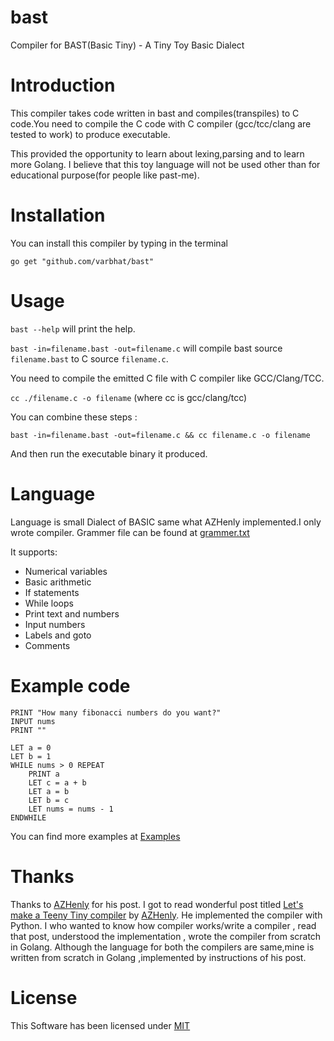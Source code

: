 # bast
Compiler for BAST(Basic Tiny) - A Tiny Toy Basic Dialect

# Introduction
This compiler takes code written in bast and compiles(transpiles) to C code.You need to compile the C code with C compiler (gcc/tcc/clang are tested to work) to produce executable.

This provided the opportunity to learn about lexing,parsing and to learn more Golang. I believe that this toy language will not be used other than for educational purpose(for people like past-me).

# Installation 
You can install this compiler by typing in the terminal 

`go get "github.com/varbhat/bast"`

# Usage

`bast --help` will print the help.

`bast -in=filename.bast -out=filename.c` will compile bast source `filename.bast` to C source `filename.c`. 

You need to compile the emitted C file with C compiler like GCC/Clang/TCC.

`cc ./filename.c -o filename` (where cc is gcc/clang/tcc)

You can combine these steps :

`bast -in=filename.bast -out=filename.c && cc filename.c -o filename`

And then run the executable binary it produced.

# Language 
Language is small Dialect of BASIC same what AZHenly implemented.I only wrote compiler.
Grammer file can be found at [grammer.txt](https://github.com/varbhat/bast/blob/master/grammar.txt)

It supports:
  - Numerical variables
  - Basic arithmetic
  - If statements
  - While loops
  - Print text and numbers
  - Input numbers
  - Labels and goto
  - Comments

# Example code

```
PRINT "How many fibonacci numbers do you want?"
INPUT nums
PRINT ""

LET a = 0
LET b = 1
WHILE nums > 0 REPEAT
    PRINT a
    LET c = a + b
    LET a = b
    LET b = c
    LET nums = nums - 1
ENDWHILE
```
You can find more examples at [Examples](https://github.com/varbhat/bast/tree/master/examples)

# Thanks
Thanks to [AZHenly](https://github.com/AZHenley) for his post. I got to read wonderful post titled [Let's make a Teeny Tiny compiler](http://web.eecs.utk.edu/~azh/blog/teenytinycompiler1.html) by [AZHenly](https://github.com/AZHenley). He implemented the compiler with Python. I who wanted to know how compiler works/write a compiler , read that post, understood the implementation , wrote the compiler from scratch in Golang. Although the language for both the compilers are same,mine is written from scratch in Golang ,implemented by instructions of his post.

# License
This Software has been licensed under [MIT](https://github.com/varbhat/bast/blob/master/LICENSE)
